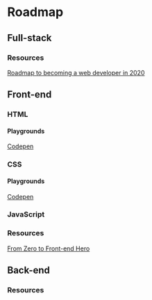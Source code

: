 # Roadmap
## Full-stack
### Resources
[Roadmap to becoming a web developer in 2020](https://github.com/kamranahmedse/developer-roadmap)
## Front-end
### HTML
#### Playgrounds
[Codepen](https://codepen.io/)

### CSS
#### Playgrounds
[Codepen](https://codepen.io/)
### JavaScript
### Resources
[From Zero to Front-end Hero](https://www.freecodecamp.org/news/from-zero-to-front-end-hero-part-1-7d4f7f0bff02/#.untubom74)
## Back-end
### Resources